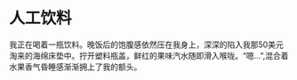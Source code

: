# 人工饮料

我正在喝着一瓶饮料。晚饭后的饱腹感依然压在我身上，深深的陷入我那50美元淘来的海绵床垫中。拧开塑料瓶盖，鲜红的果味汽水随即滑入喉咙。“嗯...”,混合着水果香气昏睡感渐渐拥上了我的额头。